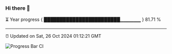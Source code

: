 ### Hi there 👋

⏳ Year progress { ████████████████████████▁▁▁▁▁▁ } 81.71 %

---

⏰ Updated on Sat, 26 Oct 2024 01:12:21 GMT

![Progress Bar CI](https://github.com/JuvenileQ/Progress-Bar-CI/workflows/main/badge.svg)
